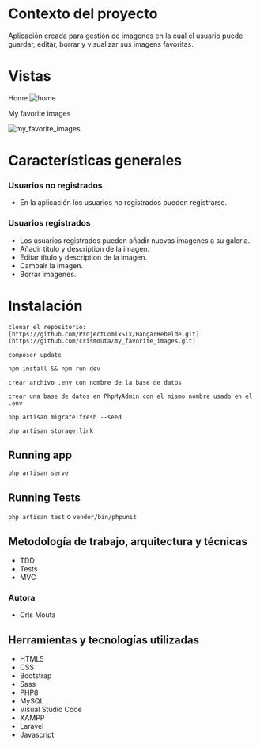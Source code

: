 # Contexto del proyecto
Aplicación creada para gestión de imagenes en la cual el usuario puede guardar, editar, borrar y visualizar sus imagens favoritas. 

# Vistas
Home
![home](https://user-images.githubusercontent.com/82060703/218305364-3f119c05-b269-4ca5-b0a4-bbe82685fb97.jpg)

My favorite images

![my_favorite_images](https://user-images.githubusercontent.com/82060703/218305310-5cfb0764-1681-4e86-9902-39bc76893a1a.png)


# Características generales

### Usuarios no registrados

-  En la aplicación los usuarios no registrados pueden registrarse.

### Usuarios registrados

-  Los usuarios registrados pueden añadir nuevas imagenes a su galeria.
-  Añadir título y description de la imagen.
-  Editar título y description de la imagen.
-  Cambair la imagen.
-  Borrar imagenes.


# Instalación


`clonar el repositorio: [https://github.com/ProjectComixSix/HangarRebelde.git](https://github.com/crismouta/my_favorite_images.git)`

`composer update`

`npm install && npm run dev`

`crear archivo .env con nombre de la base de datos`

`crear una base de datos en PhpMyAdmin con el mismo nombre usado en el .env`

`php artisan migrate:fresh --seed`

`php artisan storage:link`


## Running app

`php artisan serve`

## Running Tests

`php artisan test` o `vendor/bin/phpunit`

## Metodología de trabajo, arquitectura y técnicas

-   TDD
-   Tests
-   MVC

### Autora

-   Cris Mouta


## Herramientas y tecnologías utilizadas
- HTML5
- CSS
- Bootstrap
- Sass
- PHP8
- MySQL
- Visual Studio Code
- XAMPP
- Laravel
- Javascript
